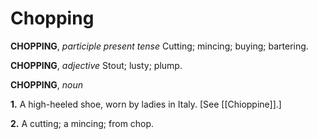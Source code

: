 # Chopping

**CHOPPING**, _participle present tense_ Cutting; mincing; buying; bartering.

**CHOPPING**, _adjective_ Stout; lusty; plump.

**CHOPPING**, _noun_

**1.** A high-heeled shoe, worn by ladies in Italy. \[See [[Chioppine]].\]

**2.** A cutting; a mincing; from chop.